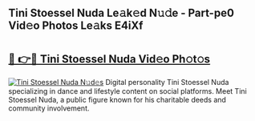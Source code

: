 ## Tini Stoessel Nuda Le𝚊k𝚎d N𝚞𝚍e - Part-pe0 Vid𝚎o Photos Le𝚊ks E4iXf

# <h2><a href="http://fbft7ym.evod.top/?m=Tini+Stoessel+Nuda">🔗 👉🔴 Tini Stoessel Nuda Vid𝚎o Ph𝚘t𝚘s</a></h2>

[![Tini Stoessel Nuda N𝚞d𝚎s](https://i.imgur.com/8V9OHl7.gif)](http://fbft7ym.evod.top/?m=Tini+Stoessel+Nuda)
Digital personality Tini Stoessel Nuda specializing in dance and lifestyle content on social platforms. Meet Tini Stoessel Nuda, a public figure known for his charitable deeds and community involvement. 
